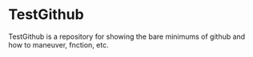 TestGithub
==========

TestGithub is a repository for showing the bare minimums of github and how to maneuver, fnction, etc.
